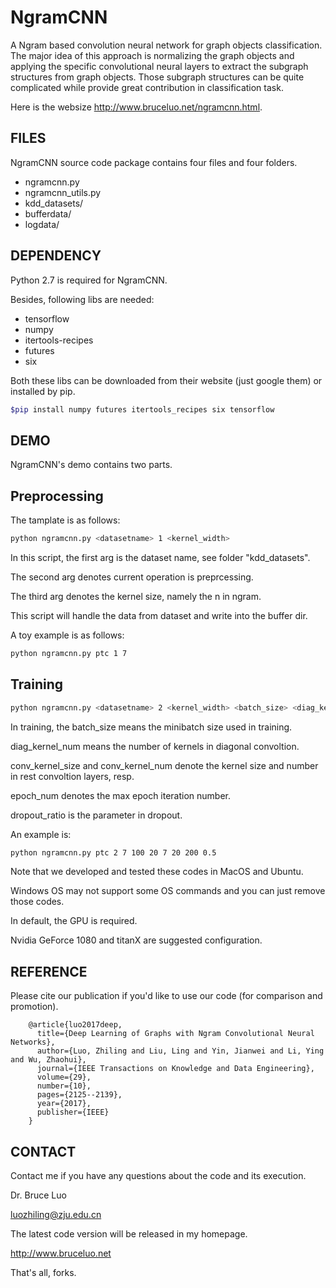 # NgramCNN
A Ngram based convolution neural network for graph objects classification.
The major idea of this approach is normalizing the graph objects and applying the specific convolutional neural layers to extract the subgraph structures from graph objects.
Those subgraph structures can be quite complicated while provide great contribution in classification task.

Here is the websize http://www.bruceluo.net/ngramcnn.html.

## FILES
NgramCNN source code package contains four files and four folders.

* ngramcnn.py
* ngramcnn_utils.py
* kdd_datasets/
* bufferdata/
* logdata/

## DEPENDENCY
Python 2.7 is required for NgramCNN.

Besides, following libs are needed:

* tensorflow
* numpy
* itertools-recipes
* futures
* six

Both these libs can be downloaded from their website (just google them) or installed by pip.
```bash
$pip install numpy futures itertools_recipes six tensorflow 
```

## DEMO

NgramCNN's demo contains two parts.

Preprocessing
-
The tamplate is as follows:
```bash
python ngramcnn.py <datasetname> 1 <kernel_width>
```
In this script, the first arg is the dataset name, see folder "kdd_datasets".

The second arg denotes current operation is preprcessing.

The third arg denotes the kernel size, namely the n in ngram.

This script will handle the data from dataset and write into the buffer dir.

A toy example is as follows:
```bash
python ngramcnn.py ptc 1 7
```

Training
-
```bash
python ngramcnn.py <datasetname> 2 <kernel_width> <batch_size> <diag_kernel_num> <conv_kernel_size> <conv_kernel_num> <epoch_num> <dropout_ratio>
```

In training, the batch_size means the minibatch size used in training.

diag_kernel_num means the number of kernels in diagonal convoltion.

conv_kernel_size and conv_kernel_num denote the kernel size and number in rest convoltion layers, resp.

epoch_num denotes the max epoch iteration number.

dropout_ratio is the parameter in dropout.

An example is:
```bash
python ngramcnn.py ptc 2 7 100 20 7 20 200 0.5
```

Note that we developed and tested these codes in MacOS and Ubuntu.

Windows OS may not support some OS commands and you can just remove those codes.

In default, the GPU is required.

Nvidia GeForce 1080 and titanX are suggested configuration.



## REFERENCE

Please cite our publication if you'd like to use our code (for comparison and promotion).

        @article{luo2017deep,
          title={Deep Learning of Graphs with Ngram Convolutional Neural Networks},
          author={Luo, Zhiling and Liu, Ling and Yin, Jianwei and Li, Ying and Wu, Zhaohui},
          journal={IEEE Transactions on Knowledge and Data Engineering},
          volume={29},
          number={10},
          pages={2125--2139},
          year={2017},
          publisher={IEEE}
        }


## CONTACT

Contact me if you have any questions about the code and its execution.

Dr. Bruce Luo

luozhiling@zju.edu.cn

The latest code version will be released in my homepage.

http://www.bruceluo.net

That's all, forks.
